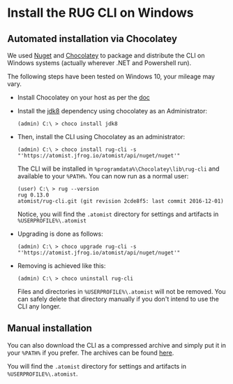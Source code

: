 # Install the RUG CLI on Windows

## Automated installation via Chocolatey

We used [Nuget](https://docs.nuget.org/) and 
[Chocolatey](https://chocolatey.org/) to package and distribute the CLI on
Windows systems (actually wherever .NET and Powershell run).

The following steps have been tested on Windows 10, your mileage may vary.

* Install Chocolatey on your host as per the [doc](https://chocolatey.org/install)
* Install the [jdk8](https://chocolatey.org/packages/jdk8) dependency
  using chocolatey as an Administrator:
  
  ```
  (admin) C:\ > choco install jdk8
  ```

* Then, install the CLI using Chocolatey as an administrator:

  ```
  (admin) C:\ > choco install rug-cli -s "'https://atomist.jfrog.io/atomist/api/nuget/nuget'"
  ```

  The CLI will be installed in `%programdata%\Chocolatey\lib\rug-cli` and
  available to your `%PATH%`. You can now run as a normal user:

  ```
  (user) C:\ > rug --version
  rug 0.13.0
  atomist/rug-cli.git (git revision 2cde8f5: last commit 2016-12-01)
  ```

  Notice, you will find the `.atomist` directory for settings and
  artifacts in `%USERPROFILE%\.atomist`

* Upgrading is done as follows:

  ```
  (admin) C:\ > choco upgrade rug-cli -s "'https://atomist.jfrog.io/atomist/api/nuget/nuget'"
  ```

* Removing is achieved like this:

  ```
  (admin) C:\ > choco uninstall rug-cli
  ```

  Files and directories in `%USERPROFILE%\.atomist` will not be removed. You can
  safely delete that directory manually if you don't intend to use the CLI
  any longer.

## Manual installation 

You can also download the CLI as a compressed archive and simply put it in
your `%PATH%` if you prefer. The archives can be found
[here](https://atomist.jfrog.io/atomist/libs-release/com/atomist/rug-cli/).

You will find the `.atomist` directory for settings and  artifacts in
`%USERPROFILE%\.atomist`.